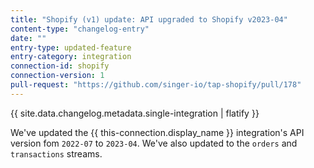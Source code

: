 ```yaml
---
title: "Shopify (v1) update: API upgraded to Shopify v2023-04"
content-type: "changelog-entry"
date: ""
entry-type: updated-feature
entry-category: integration
connection-id: shopify
connection-version: 1
pull-request: "https://github.com/singer-io/tap-shopify/pull/178"
---
```

{{ site.data.changelog.metadata.single-integration | flatify }}

We've updated the {{ this-connection.display_name }} integration's API version fom `2022-07` to `2023-04`. We've also updated to the `orders` and `transactions` streams.